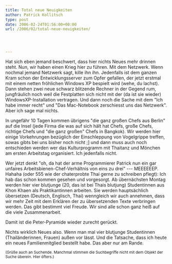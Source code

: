 ```yaml
---
title: Total neue Neuigkeiten
author: Patrick Kollitsch
type: post
date: 2006-02-24T01:56:00+00:00
url: /2006/02/total-neue-neuigkeiten/




---
```

Hat sich eben jemand beschwert, dass hier nichts Neues mehr drinnen steht. Nun, wir haben einen Krieg hier zu führen. Mit dem Netzwerk. Wenn nochmal jemand Netzwerk sagt, kille ihn ihn. Jedenfalls ist dem ganzen Kram schon der Entwicklungsserver zum Opfer gefallen, der jetzt erstmal mit einem netten fröhlichen Windows XP bespielt wird (wehe, du lachst). Dann stehen zwei neue schwarz blitzende Rechner in der Gegend rum, jungfräulich noch weil die Festplatten sich nicht mit der (da ist sie wieder) WindowsXP-Installation vertragen. Und dann noch die Sache mit dem "Ich habe immer recht" und "Das Mac-Notebook zerschiesst uns das Netzwerk". Aber ich sage mal nichts.

In ungefähr 10 Tagen kommen übrigens "die ganz großen Chefs aus Berlin" auf die Insel (jede Firma die was auf sich hält hat Chefs, große Chefs, richtige Chefs und "die ganz großen" Chefs in Bangkok). Wir werden hier einige Vorkehrungen bezüglich der Einschleppung von Vogelgrippe treffen, sowas gibts bei uns bisher noch nicht ;] und dann muss auch noch entschieden werden wer das Kulturprogramm mit Thaitanz und Mönchen am ersten Arbeitstag organisiert. Ich jedenfalls nicht.

Wer jetzt denkt "oh, da hat der arme Programmierer Patrick nun ein gar unfaires Arbeitsbienen-Chef-Verhältnis von eins zu drei" --- MEEEEEEP. Hahaha (oder 555 wie der chaterprobte Thai gerne zu schreiben pflegt): Ich hab das schon kommen gesehen und vorgesorgt. Ab übernächsten Montag werden hier vier blutjunge (20, das ist bei Thais blutjung) Studentinnen aus Khon Khaen als Praktikantinnen arbeiten. Sie werden hauptsächlich übersetzen (Deutsch, Englisch, Thai) wenngleich wir auch annehmen, dass wir mehr Zeit mit dem Erklären der zu übersetzenden Texte verbringen werden. Das gibt bestimmt viel Freude. Wir sind alle schon ganz heiß auf die viele Zusammenarbeit.

Damit ist die Peter-Pyramide wieder zurecht gerückt.

Nichts wirklich Neues also. Wenn man mal vier blutjunge Studentinnen (Thailänderinnen, Frauen) außen vor lässt. Und die Tatsache, dass ich heute ein neues Familienmitglied bestellt habe. Das aber nur am Rande.

<small>(Grüße auch an Suchende. Manchmal stimmen die Suchbegriffe nicht mit dem Objekt der Suche überein. Hier öfters.)</small>
